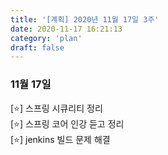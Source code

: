 ```yaml
---
title: '[계획] 2020년 11월 17일 3주'
date: 2020-11-17 16:21:13
category: 'plan'
draft: false
---
```


### 11월 17일 
[⭐] 스프링 시큐리티 정리<br>
[⭐] 스프링 코어 인강 듣고 정리<br>
[⭐] jenkins 빌드 문제 해결<br>
